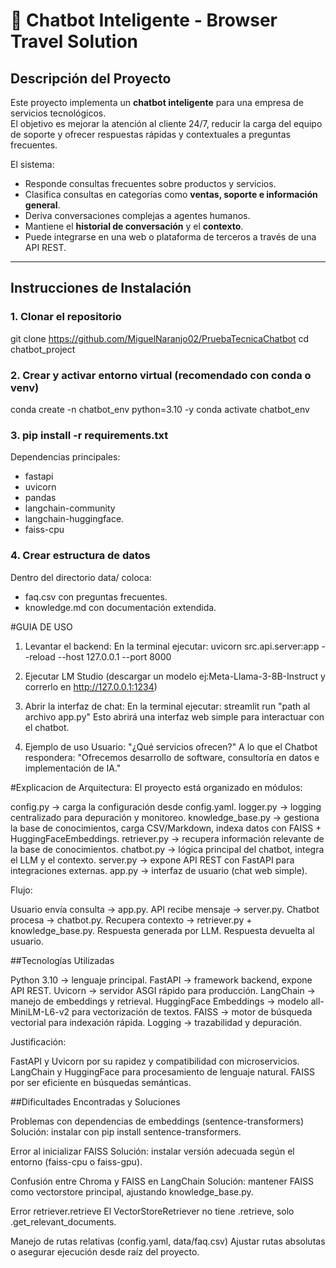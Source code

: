 # 🤖 Chatbot Inteligente - Browser Travel Solution

## Descripción del Proyecto
Este proyecto implementa un **chatbot inteligente** para una empresa de servicios tecnológicos.  
El objetivo es mejorar la atención al cliente 24/7, reducir la carga del equipo de soporte y ofrecer respuestas rápidas y contextuales a preguntas frecuentes.

El sistema:
- Responde consultas frecuentes sobre productos y servicios.
- Clasifica consultas en categorías como **ventas, soporte e información general**.
- Deriva conversaciones complejas a agentes humanos.
- Mantiene el **historial de conversación** y el **contexto**.
- Puede integrarse en una web o plataforma de terceros a través de una API REST.

---

##  Instrucciones de Instalación

### 1. Clonar el repositorio

git clone https://github.com/MiguelNaranjo02/PruebaTecnicaChatbot
cd chatbot_project

### 2. Crear y activar entorno virtual (recomendado con conda o venv)
conda create -n chatbot_env python=3.10 -y
conda activate chatbot_env

### 3. pip install -r requirements.txt
Dependencias principales:

- fastapi
- uvicorn
- pandas
- langchain-community
- langchain-huggingface.
- faiss-cpu
### 4. Crear estructura de datos
Dentro del directorio data/ coloca:
- faq.csv con preguntas frecuentes.
- knowledge.md con documentación extendida.
  
#GUIA DE USO
1. Levantar el backend:
   En la terminal ejecutar:
uvicorn src.api.server:app --reload --host 127.0.0.1 --port 8000

2. Ejecutar LM Studio (descargar un modelo ej:Meta-Llama-3-8B-Instruct y correrlo en http://127.0.0.1:1234)

3. Abrir la interfaz de chat: En la terminal ejecutar:
   streamlit run "path al archivo app.py"
Esto abrirá una interfaz web simple para interactuar con el chatbot.

4. Ejemplo de uso
Usuario: "¿Qué servicios ofrecen?"
A lo que el Chatbot respondera: "Ofrecemos desarrollo de software, consultoría en datos e implementación de IA."

#Explicacion de Arquitectura:
El proyecto está organizado en módulos:

config.py → carga la configuración desde config.yaml.
logger.py → logging centralizado para depuración y monitoreo.
knowledge_base.py → gestiona la base de conocimientos, carga CSV/Markdown, indexa datos con FAISS + HuggingFaceEmbeddings.
retriever.py → recupera información relevante de la base de conocimientos.
chatbot.py → lógica principal del chatbot, integra el LLM y el contexto.
server.py → expone API REST con FastAPI para integraciones externas.
app.py → interfaz de usuario (chat web simple).

Flujo:

Usuario envía consulta → app.py.
API recibe mensaje → server.py.
Chatbot procesa → chatbot.py.
Recupera contexto → retriever.py + knowledge_base.py.
Respuesta generada por LLM.
Respuesta devuelta al usuario.

##Tecnologías Utilizadas

Python 3.10 → lenguaje principal.
FastAPI → framework backend, expone API REST.
Uvicorn → servidor ASGI rápido para producción.
LangChain → manejo de embeddings y retrieval.
HuggingFace Embeddings → modelo all-MiniLM-L6-v2 para vectorización de textos.
FAISS → motor de búsqueda vectorial para indexación rápida.
Logging → trazabilidad y depuración.

Justificación:

FastAPI y Uvicorn por su rapidez y compatibilidad con microservicios.
LangChain y HuggingFace para procesamiento de lenguaje natural.
FAISS por ser eficiente en búsquedas semánticas.

##Dificultades Encontradas y Soluciones

Problemas con dependencias de embeddings (sentence-transformers)
Solución: instalar con pip install sentence-transformers.

Error al inicializar FAISS
Solución: instalar versión adecuada según el entorno (faiss-cpu o faiss-gpu).

Confusión entre Chroma y FAISS en LangChain
Solución: mantener FAISS como vectorstore principal, ajustando knowledge_base.py.

Error retriever.retrieve
El VectorStoreRetriever no tiene .retrieve, solo .get_relevant_documents.

Manejo de rutas relativas (config.yaml, data/faq.csv)
Ajustar rutas absolutas o asegurar ejecución desde raíz del proyecto.


